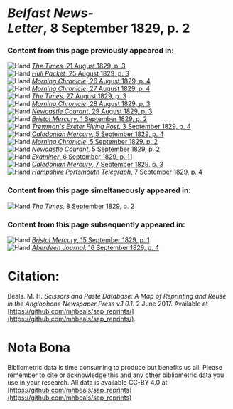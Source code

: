 # *Belfast News-Letter*, 8 September 1829, p. 2  
  
### Content from this page previously appeared in:  
![Hand](http://scissorsandpaste.net/wp-content/uploads/2017/06/smallhandpointer.png) [*The Times*, 21 August 1829, p. 3](https://mhbeals.github.io/sap_html/The-Times/The-Times-21-August-1829-p-3)  
![Hand](http://scissorsandpaste.net/wp-content/uploads/2017/06/smallhandpointer.png) [*Hull Packet*, 25 August 1829, p. 3](https://mhbeals.github.io/sap_html/Hull-Packet/Hull-Packet-25-August-1829-p-3)  
![Hand](http://scissorsandpaste.net/wp-content/uploads/2017/06/smallhandpointer.png) [*Morning Chronicle*, 26 August 1829, p. 4](https://mhbeals.github.io/sap_html/Morning-Chronicle/Morning-Chronicle-26-August-1829-p-4)  
![Hand](http://scissorsandpaste.net/wp-content/uploads/2017/06/smallhandpointer.png) [*Morning Chronicle*, 27 August 1829, p. 4](https://mhbeals.github.io/sap_html/Morning-Chronicle/Morning-Chronicle-27-August-1829-p-4)  
![Hand](http://scissorsandpaste.net/wp-content/uploads/2017/06/smallhandpointer.png) [*The Times*, 27 August 1829, p. 3](https://mhbeals.github.io/sap_html/The-Times/The-Times-27-August-1829-p-3)  
![Hand](http://scissorsandpaste.net/wp-content/uploads/2017/06/smallhandpointer.png) [*Morning Chronicle*, 28 August 1829, p. 3](https://mhbeals.github.io/sap_html/Morning-Chronicle/Morning-Chronicle-28-August-1829-p-3)  
![Hand](http://scissorsandpaste.net/wp-content/uploads/2017/06/smallhandpointer.png) [*Newcastle Courant*, 29 August 1829, p. 3](https://mhbeals.github.io/sap_html/Newcastle-Courant/Newcastle-Courant-29-August-1829-p-3)  
![Hand](http://scissorsandpaste.net/wp-content/uploads/2017/06/smallhandpointer.png) [*Bristol Mercury*, 1 September 1829, p. 2](https://mhbeals.github.io/sap_html/Bristol-Mercury/Bristol-Mercury-1-September-1829-p-2)  
![Hand](http://scissorsandpaste.net/wp-content/uploads/2017/06/smallhandpointer.png) [*Trewman's Exeter Flying Post*, 3 September 1829, p. 4](https://mhbeals.github.io/sap_html/Trewman's-Exeter-Flying-Post/Trewman's-Exeter-Flying-Post-3-September-1829-p-4)  
![Hand](http://scissorsandpaste.net/wp-content/uploads/2017/06/smallhandpointer.png) [*Caledonian Mercury*, 5 September 1829, p. 4](https://mhbeals.github.io/sap_html/Caledonian-Mercury/Caledonian-Mercury-5-September-1829-p-4)  
![Hand](http://scissorsandpaste.net/wp-content/uploads/2017/06/smallhandpointer.png) [*Morning Chronicle*, 5 September 1829, p. 2](https://mhbeals.github.io/sap_html/Morning-Chronicle/Morning-Chronicle-5-September-1829-p-2)  
![Hand](http://scissorsandpaste.net/wp-content/uploads/2017/06/smallhandpointer.png) [*Newcastle Courant*, 5 September 1829, p. 2](https://mhbeals.github.io/sap_html/Newcastle-Courant/Newcastle-Courant-5-September-1829-p-2)  
![Hand](http://scissorsandpaste.net/wp-content/uploads/2017/06/smallhandpointer.png) [*Examiner*, 6 September 1829, p. 11](https://mhbeals.github.io/sap_html/Examiner/Examiner-6-September-1829-p-11)  
![Hand](http://scissorsandpaste.net/wp-content/uploads/2017/06/smallhandpointer.png) [*Caledonian Mercury*, 7 September 1829, p. 3](https://mhbeals.github.io/sap_html/Caledonian-Mercury/Caledonian-Mercury-7-September-1829-p-3)  
![Hand](http://scissorsandpaste.net/wp-content/uploads/2017/06/smallhandpointer.png) [*Hampshire Portsmouth Telegraph*, 7 September 1829, p. 4](https://mhbeals.github.io/sap_html/Hampshire-Portsmouth-Telegraph/Hampshire-Portsmouth-Telegraph-7-September-1829-p-4)  
  
### Content from this page simeltaneously appeared in:  
![Hand](http://scissorsandpaste.net/wp-content/uploads/2017/06/smallhandpointer.png) [*The Times*, 8 September 1829, p. 2](https://mhbeals.github.io/sap_html/The-Times/The-Times-8-September-1829-p-2)  
  
### Content from this page subsequently appeared in:  
![Hand](http://scissorsandpaste.net/wp-content/uploads/2017/06/smallhandpointer.png) [*Bristol Mercury*, 15 September 1829, p. 1](https://mhbeals.github.io/sap_html/Bristol-Mercury/Bristol-Mercury-15-September-1829-p-1)  
![Hand](http://scissorsandpaste.net/wp-content/uploads/2017/06/smallhandpointer.png) [*Aberdeen Journal*, 16 September 1829, p. 4](https://mhbeals.github.io/sap_html/Aberdeen-Journal/Aberdeen-Journal-16-September-1829-p-4)  


# Citation: 

Beals. M. H. *Scissors and Paste Database: A Map of Reprinting and Reuse in the Anglophone Newspaper Press v.1.0.1.* 2 June 2017. Available at [https://github.com/mhbeals/sap_reprints/](https://github.com/mhbeals/sap_reprints/). 

# Nota Bona

Bibliometric data is time consuming to produce but benefits us all. Please remember to cite or acknowledge this and any other bibliometric data you use in your research. All data is available CC-BY 4.0 at [https://github.com/mhbeals/sap_reprints](https://github.com/mhbeals/sap_reprints)